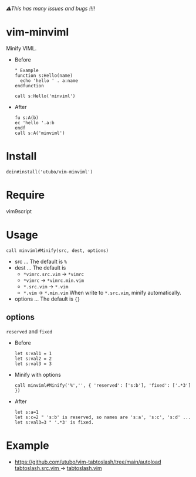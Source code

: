 *⚠This has many issues and bugs !!!!*

# vim-minviml
Minify VIML.

- Before
  ```vim
  " Example
  function s:Hello(name)
    echo 'hello ' . a:name
  endfunction

  call s:Hello('minviml')
  ```
- After
  ```vim
  fu s:A(b)
  ec 'hello '.a:b
  endf
  call s:A('minviml')
  ```

# Install
```vim
dein#install('utubo/vim-minviml')
```

# Require
vim9script

# Usage
```vim
call minviml#Minify(src, dest, options)
```
- src ... The default is `%`
- dest ... The default is
  - `*vimrc.src.vim` -> `*vimrc`
  - `*vimrc` -> `*vimrc.min.vim`
  - `*.src.vim` -> `*.vim`
  - `*.vim` -> `*.min.vim`
  When write to `*.src.vim`, minify automatically.
- options ... The default is `{}`

## options
`reserved` and `fixed`

- Before
  ```vim
  let s:val1 = 1
  let s:val2 = 2
  let s:val3 = 3
  ```
- Minify with options
  ```vim
  call minviml#Minify('%','', { 'reserved': ['s:b'], 'fixed': ['.*3'] })
  ```
- After
  ```vim
  let s:a=1
  let s:c=2 " 's:b' is reserved, so names are 's:a', 's:c', 's:d' ...
  let s:val3=3 " '.*3' is fixed.
  ```

# Example
- https://github.com/utubo/vim-tabtoslash/tree/main/autoload<br>
  [tabtoslash.src.vim ](https://github.com/utubo/vim-tabtoslash/blob/main/autoload/tabtoslash.src.vim)
  ->
  [tabtoslash.vim ](https://github.com/utubo/vim-tabtoslash/blob/main/autoload/tabtoslash.vim)

